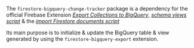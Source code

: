 The `firestore-bigquery-change-tracker` package is a dependency for the official Firebase Extension [_Export Collections to BigQuery_](https://github.com/firebase/extensions/tree/master/firestore-bigquery-export), [_schema views script_](https://github.com/firebase/extensions/blob/next/firestore-bigquery-export/guides/GENERATE_SCHEMA_VIEWS.md) & the [_import Firestore documents script_](https://github.com/firebase/extensions/blob/next/firestore-bigquery-export/guides/IMPORT_EXISTING_DOCUMENTS.md)

Its main purpose is to initialize & update the BigQuery table & view generated by using the `firestore-bigquery-export` extension.

